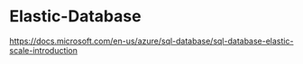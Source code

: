 # Elastic-Database
https://docs.microsoft.com/en-us/azure/sql-database/sql-database-elastic-scale-introduction
